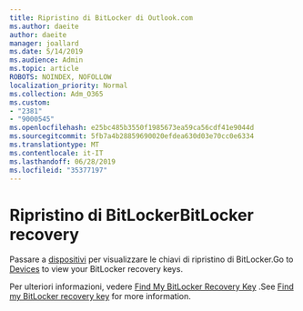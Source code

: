 ```yaml
---
title: Ripristino di BitLocker di Outlook.com
ms.author: daeite
author: daeite
manager: joallard
ms.date: 5/14/2019
ms.audience: Admin
ms.topic: article
ROBOTS: NOINDEX, NOFOLLOW
localization_priority: Normal
ms.collection: Adm_O365
ms.custom:
- "2381"
- "9000545"
ms.openlocfilehash: e25bc485b3550f1985673ea59ca56cdf41e9044d
ms.sourcegitcommit: 5fb7a4b28859690020efdea630d03e70cc0e6334
ms.translationtype: MT
ms.contentlocale: it-IT
ms.lasthandoff: 06/28/2019
ms.locfileid: "35377197"
---
```

# <a name="bitlocker-recovery"></a><span data-ttu-id="41fa2-102">Ripristino di BitLocker</span><span class="sxs-lookup"><span data-stu-id="41fa2-102">BitLocker recovery</span></span>

<span data-ttu-id="41fa2-103">Passare a [dispositivi](https://account.microsoft.com/devices/recoverykey) per visualizzare le chiavi di ripristino di BitLocker.</span><span class="sxs-lookup"><span data-stu-id="41fa2-103">Go to [Devices](https://account.microsoft.com/devices/recoverykey) to view your BitLocker recovery keys.</span></span>

<span data-ttu-id="41fa2-104">Per ulteriori informazioni, vedere [Find My BitLocker Recovery Key](https://support.microsoft.com/help/4026181) .</span><span class="sxs-lookup"><span data-stu-id="41fa2-104">See [Find my BitLocker recovery key](https://support.microsoft.com/help/4026181) for more information.</span></span>